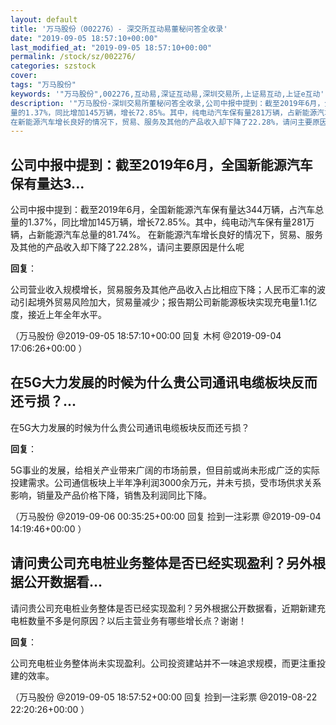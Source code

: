 ```yaml
---
layout: default
title: '万马股份（002276）- 深交所互动易董秘问答全收录'
date: "2019-09-05 18:57:10+00:00"
last_modified_at: "2019-09-05 18:57:10+00:00"
permalink: /stock/sz/002276/
categories: szstock
cover: 
tags: "万马股份"
keywords: '"万马股份",002276,互动易,深证互动易,深圳交易所,上证易互动,上证e互动'
description: '"万马股份-深圳交易所董秘问答全收录,公司中报中提到：截至2019年6月，全国新能源汽车保有量达344万辆，占汽车总
量的1.37%，同比增加145万辆，增长72.85%。其中，纯电动汽车保有量281万辆，占新能源汽车总量的81.74%。
在新能源汽车增长良好的情况下，贸易、服务及其他的产品收入却下降了22.28%，请问主要原因是什么呢"'
---
```


## 公司中报中提到：截至2019年6月，全国新能源汽车保有量达3...

公司中报中提到：截至2019年6月，全国新能源汽车保有量达344万辆，占汽车总
量的1.37%，同比增加145万辆，增长72.85%。其中，纯电动汽车保有量281万辆，占新能源汽车总量的81.74%。
在新能源汽车增长良好的情况下，贸易、服务及其他的产品收入却下降了22.28%，请问主要原因是什么呢

**回复**：

公司营业收入规模增长，贸易服务及其他产品收入占比相应下降；人民币汇率的波动引起境外贸易风险加大，贸易量减少；报告期公司新能源板块实现充电量1.1亿度，接近上年全年水平。 

（万马股份  @2019-09-05 18:57:10+00:00 回复 木柯  @2019-09-04 17:06:26+00:00 ）

## 在5G大力发展的时候为什么贵公司通讯电缆板块反而还亏损？...

在5G大力发展的时候为什么贵公司通讯电缆板块反而还亏损？

**回复**：

5G事业的发展，给相关产业带来广阔的市场前景，但目前或尚未形成广泛的实际投建需求。公司通信板块上半年净利润3000余万元，并未亏损，受市场供求关系影响，销量及产品价格下降，销售及利润同比下降。 

（万马股份  @2019-09-06 00:35:25+00:00 回复 捡到一注彩票  @2019-09-04 14:19:46+00:00 ）

## 请问贵公司充电桩业务整体是否已经实现盈利？另外根据公开数据看...

请问贵公司充电桩业务整体是否已经实现盈利？另外根据公开数据看，近期新建充电桩数量不多是何原因？以后主营业务有哪些增长点？谢谢！

**回复**：

公司充电桩业务整体尚未实现盈利。公司投资建站并不一味追求规模，而更注重投建的效率。 

（万马股份  @2019-09-05 18:57:52+00:00 回复 捡到一注彩票  @2019-08-22 22:20:26+00:00 ）

